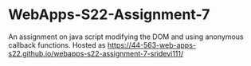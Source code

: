 # WebApps-S22-Assignment-7
An assignment on java script modifying the DOM and using anonymous callback functions.
Hosted as <https://44-563-web-apps-s22.github.io/webapps-s22-assignment-7-sridevi111/>